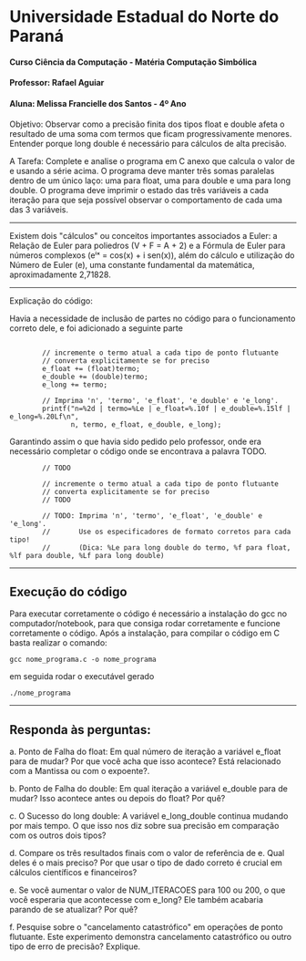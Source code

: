 # Universidade Estadual do Norte do Paraná 

#### Curso Ciência da Computação - Matéria Computação Simbólica
#### Professor: Rafael Aguiar
#### Aluna: Melissa Francielle dos Santos - 4º Ano 


Objetivo: Observar como a precisão finita dos tipos float e double afeta o resultado de uma soma com termos que ficam progressivamente menores. Entender porque long double é necessário para cálculos de alta precisão.

A Tarefa:
Complete e analise o programa em C anexo que calcula o valor de e usando a série acima. O programa deve manter três somas paralelas dentro de um único laço: uma para float, uma para double e uma para long double. O programa deve imprimir o estado das três variáveis a cada iteração para que seja possível observar o comportamento de cada uma das 3 variáveis.


---------

Existem dois "cálculos" ou conceitos importantes associados a Euler: a Relação de Euler para poliedros (V + F = A + 2) e a Fórmula de Euler para números complexos (eⁱˣ = cos(x) + i sen(x)), além do cálculo e utilização do Número de Euler (e), uma constante fundamental da matemática, aproximadamente 2,71828. 

---------

Explicação do código:


Havia a necessidade de inclusão de partes no código para o funcionamento correto dele, e foi adicionado a seguinte parte 

```         termo = termo / n;

        // incremente o termo atual a cada tipo de ponto flutuante
        // converta explicitamente se for preciso
        e_float += (float)termo;
        e_double += (double)termo;
        e_long += termo;

        // Imprima 'n', 'termo', 'e_float', 'e_double' e 'e_long'.
        printf("n=%2d | termo=%Le | e_float=%.10f | e_double=%.15lf | e_long=%.20Lf\n",
               n, termo, e_float, e_double, e_long);
``` 

Garantindo assim o que havia sido pedido pelo professor, onde era necessário completar o código onde se encontrava a palavra TODO. 

``` // Ex: 1/3! = (1/2!) / 3
        // TODO

        // incremente o termo atual a cada tipo de ponto flutuante
        // converta explicitamente se for preciso
        // TODO

        // TODO: Imprima 'n', 'termo', 'e_float', 'e_double' e 'e_long'.
        //       Use os especificadores de formato corretos para cada tipo!
        //       (Dica: %Le para long double do termo, %f para float, %lf para double, %Lf para long double)
``` 

----

## Execução do código 

Para executar corretamente o código é necessário a instalação do gcc no computador/notebook, para que consiga rodar corretamente e funcione corretamente o código. Após a instalação, para compilar o código em C basta realizar o comando:

```
gcc nome_programa.c -o nome_programa 
```
em seguida rodar o executável gerado
```
./nome_programa
```
----
## Responda às perguntas:
a. Ponto de Falha do float: Em qual número de iteração a variável e_float para de mudar? Por que você acha que isso acontece? Está relacionado com a Mantissa ou com o expoente?.

b. Ponto de Falha do double: Em qual iteração a variável e_double para de mudar? Isso acontece antes ou depois do float? Por quê?

c. O Sucesso do long double: A variável e_long_double continua mudando por mais tempo. O que isso nos diz sobre sua precisão em comparação com os outros dois tipos?

d. Compare os três resultados finais com o valor de referência de e. Qual deles é o mais preciso? Por que usar o tipo de dado correto é crucial em cálculos científicos e financeiros?

e. Se você aumentar o valor de NUM_ITERACOES para 100 ou 200, o que você esperaria que acontecesse com e_long? Ele também acabaria parando de se atualizar? Por quê?

f. Pesquise sobre o "cancelamento catastrófico" em operações de ponto flutuante. Este experimento demonstra cancelamento catastrófico ou outro tipo de erro de precisão? Explique.
